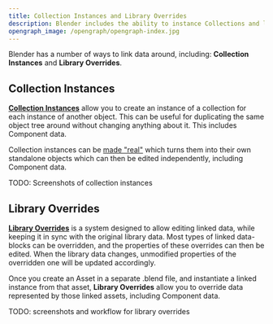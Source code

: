 ```yaml
---
title: Collection Instances and Library Overrides
description: Blender includes the ability to instance Collections and link assets from other .blend files
opengraph_image: /opengraph/opengraph-index.jpg
---
```


Blender has a number of ways to link data around, including: **Collection Instances** and **Library Overrides**.

## Collection Instances

[**Collection Instances**](https://docs.blender.org/manual/en/latest/scene_layout/object/properties/instancing/collection.html) allow you to create an instance of a collection for each instance of another object. This can be useful for duplicating the same object tree around without changing anything about it. This includes Component data.

Collection instances can be [made "real"](https://docs.blender.org/manual/en/latest/scene_layout/object/editing/apply.html#bpy-ops-object-duplicates-make-real) which turns them into their own standalone objects which can then be edited independently, including Component data.

TODO: Screenshots of collection instances

## Library Overrides

[**Library Overrides**](https://docs.blender.org/manual/en/latest/files/linked_libraries/library_overrides.html) is a system designed to allow editing linked data, while keeping it in sync with the original library data. Most types of linked data-blocks can be overridden, and the properties of these overrides can then be edited. When the library data changes, unmodified properties of the overridden one will be updated accordingly.

Once you create an Asset in a separate .blend file, and instantiate a linked instance from that asset, **Library Overrides** allow you to override data represented by those linked assets, including Component data.

TODO: screenshots and workflow for library overrides
